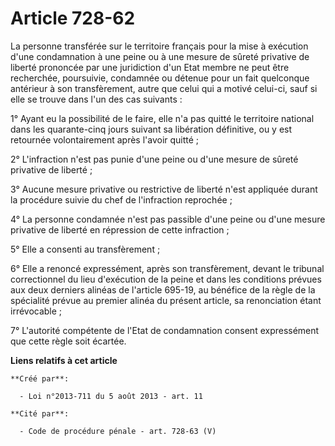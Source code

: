 # Article 728-62

La personne transférée sur le territoire français pour la mise à exécution d'une condamnation à une peine ou à une mesure de
sûreté privative de liberté prononcée par une juridiction d'un Etat membre ne peut être recherchée, poursuivie, condamnée ou
détenue pour un fait quelconque antérieur à son transfèrement, autre que celui qui a motivé celui-ci, sauf si elle se trouve
dans l'un des cas suivants : 

1° Ayant eu la possibilité de le faire, elle n'a pas quitté le territoire national dans les quarante-cinq jours suivant sa
libération définitive, ou y est retournée volontairement après l'avoir quitté ; 

2° L'infraction n'est pas punie d'une peine ou d'une mesure de sûreté privative de liberté ; 

3° Aucune mesure privative ou restrictive de liberté n'est appliquée durant la procédure suivie du chef de l'infraction
reprochée ; 

4° La personne condamnée n'est pas passible d'une peine ou d'une mesure privative de liberté en répression de cette
infraction ; 

5° Elle a consenti au transfèrement ; 

6° Elle a renoncé expressément, après son transfèrement, devant le tribunal correctionnel du lieu d'exécution de la peine et
dans les conditions prévues aux deux derniers alinéas de l'article 695-19, au bénéfice de la règle de la spécialité prévue au
premier alinéa du présent article, sa renonciation étant irrévocable ; 

7° L'autorité compétente de l'Etat de condamnation consent expressément que cette règle soit écartée.

**Liens relatifs à cet article**

	**Créé par**:

	  - Loi n°2013-711 du 5 août 2013 - art. 11

	**Cité par**:

	  - Code de procédure pénale - art. 728-63 (V)
